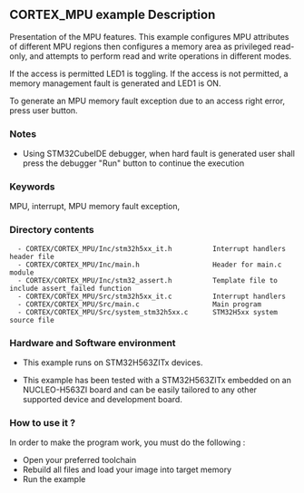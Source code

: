 ## <b>CORTEX_MPU example Description</b>
Presentation of the MPU features. This example configures MPU attributes of different
MPU regions then configures a memory area as privileged read-only, and attempts to
perform read and write operations in different modes.

If the access is permitted LED1 is toggling. If the access is not permitted,
a memory management fault is generated and LED1 is ON.

To generate an MPU memory fault exception due to an access right error, press
user button.

### <b>Notes</b>

  - Using STM32CubeIDE debugger, when hard fault is generated user shall press the debugger "Run" button to continue the execution

### <b>Keywords</b>

MPU, interrupt, MPU memory fault exception,

### <b>Directory contents</b>

      - CORTEX/CORTEX_MPU/Inc/stm32h5xx_it.h          Interrupt handlers header file
      - CORTEX/CORTEX_MPU/Inc/main.h                  Header for main.c module
      - CORTEX/CORTEX_MPU/Inc/stm32_assert.h          Template file to include assert_failed function
      - CORTEX/CORTEX_MPU/Src/stm32h5xx_it.c          Interrupt handlers
      - CORTEX/CORTEX_MPU/Src/main.c                  Main program
      - CORTEX/CORTEX_MPU/Src/system_stm32h5xx.c      STM32H5xx system source file


### <b>Hardware and Software environment</b>

  - This example runs on STM32H563ZITx devices.

  - This example has been tested with a STM32H563ZITx embedded on an
    NUCLEO-H563ZI board and can be easily tailored to any other supported
    device and development board.

### <b>How to use it ?</b>

In order to make the program work, you must do the following :

 - Open your preferred toolchain
 - Rebuild all files and load your image into target memory
 - Run the example

